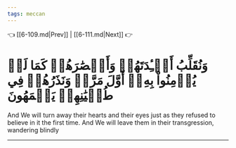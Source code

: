 ```yaml
---
tags: meccan
---
```


👈 [[6-109.md|Prev]] | [[6-111.md|Next]] 👉

# وَنُقَلِّبُ أَفۡـِٔدَتَهُمۡ وَأَبۡصَٰرَهُمۡ كَمَا لَمۡ يُؤۡمِنُواْ بِهِۦٓ أَوَّلَ مَرَّةٖ وَنَذَرُهُمۡ فِي طُغۡيَٰنِهِمۡ يَعۡمَهُونَ

And We will turn away their hearts and their eyes just as they refused to believe in it the first time. And We will leave them in their transgression, wandering blindly

---

